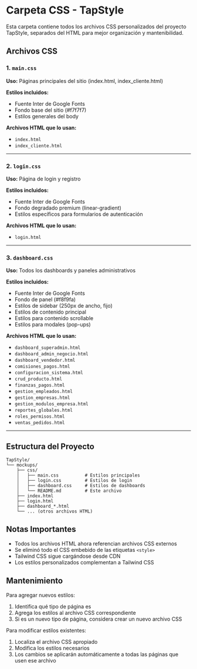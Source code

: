 # Carpeta CSS - TapStyle

Esta carpeta contiene todos los archivos CSS personalizados del proyecto TapStyle, separados del HTML para mejor organización y mantenibilidad.

## Archivos CSS

### 1. `main.css`
**Uso:** Páginas principales del sitio (index.html, index_cliente.html)

**Estilos incluidos:**
- Fuente Inter de Google Fonts
- Fondo base del sitio (#f7f7f7)
- Estilos generales del body

**Archivos HTML que lo usan:**
- `index.html`
- `index_cliente.html`

---

### 2. `login.css`
**Uso:** Página de login y registro

**Estilos incluidos:**
- Fuente Inter de Google Fonts
- Fondo degradado premium (linear-gradient)
- Estilos específicos para formularios de autenticación

**Archivos HTML que lo usan:**
- `login.html`

---

### 3. `dashboard.css`
**Uso:** Todos los dashboards y paneles administrativos

**Estilos incluidos:**
- Fuente Inter de Google Fonts
- Fondo de panel (#f8f9fa)
- Estilos de sidebar (250px de ancho, fijo)
- Estilos de contenido principal
- Estilos para contenido scrollable
- Estilos para modales (pop-ups)

**Archivos HTML que lo usan:**
- `dashboard_superadmin.html`
- `dashboard_admin_negocio.html`
- `dashboard_vendedor.html`
- `comisiones_pagos.html`
- `configuracion_sistema.html`
- `crud_producto.html`
- `finanzas_pagos.html`
- `gestion_empleados.html`
- `gestion_empresas.html`
- `gestion_modulos_empresa.html`
- `reportes_globales.html`
- `roles_permisos.html`
- `ventas_pedidos.html`

---

## Estructura del Proyecto

```
TapStyle/
└── mockups/
    ├── css/
    │   ├── main.css          # Estilos principales
    │   ├── login.css         # Estilos de login
    │   ├── dashboard.css     # Estilos de dashboards
    │   └── README.md         # Este archivo
    ├── index.html
    ├── login.html
    ├── dashboard_*.html
    └── ... (otros archivos HTML)
```

## Notas Importantes

- Todos los archivos HTML ahora referencian archivos CSS externos
- Se eliminó todo el CSS embebido de las etiquetas `<style>`
- Tailwind CSS sigue cargándose desde CDN
- Los estilos personalizados complementan a Tailwind CSS

## Mantenimiento

Para agregar nuevos estilos:
1. Identifica qué tipo de página es
2. Agrega los estilos al archivo CSS correspondiente
3. Si es un nuevo tipo de página, considera crear un nuevo archivo CSS

Para modificar estilos existentes:
1. Localiza el archivo CSS apropiado
2. Modifica los estilos necesarios
3. Los cambios se aplicarán automáticamente a todas las páginas que usen ese archivo
